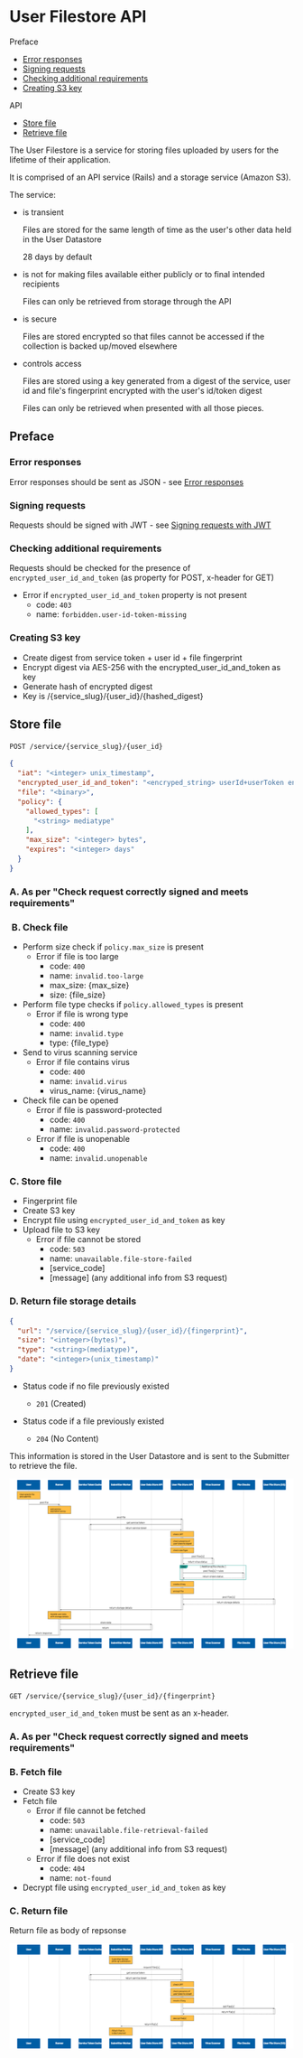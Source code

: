# User Filestore API

Preface

- [Error responses](#error-responses)
- [Signing requests](#signing-requests)
- [Checking additional requirements](#checking-additional-requirements)
- [Creating S3 key](#creating-s3-key)

API

- [Store file](#store-file)
- [Retrieve file](#retrieve-file)

The User Filestore is a service for storing files uploaded by users for the lifetime of their application.

It is comprised of an API service (Rails) and a storage service (Amazon S3).

The service:

- is transient

  Files are stored for the same length of time as the user's other data held in the User Datastore
  
  28 days by default

- is not for making files available either publicly or to final intended recipients

  Files can only be retrieved from storage through the API 

- is secure

  Files are stored encrypted so that files cannot be accessed if the collection is backed up/moved elsewhere

- controls access

  Files are stored using a key generated from a digest of the service, user id and file's fingerprint encrypted with the user's id/token digest 

  Files can only be retrieved when presented with all those pieces.

## Preface 

### Error responses

Error responses should be sent as JSON - see [Error responses](error-responses.md)

###  Signing requests

Requests should be signed with JWT - see [Signing requests with JWT](request-signing-with-jwt.md)

### Checking additional requirements

Requests should be checked for the presence of `encrypted_user_id_and_token` (as property for POST, x-header for GET)

- Error if `encrypted_user_id_and_token` property is not present
  - code: `403`
  - name: `forbidden.user-id-token-missing`

### Creating S3 key

- Create digest from service token + user id + file fingerprint
- Encrypt digest via AES-256 with the encrypted_user_id_and_token as key
- Generate hash of encrypted digest
- Key is /{service_slug}/{user_id}/{hashed_digest}

## Store file

`POST /service/{service_slug}/{user_id}`

```json
{
  "iat": "<integer> unix_timestamp",
  "encrypted_user_id_and_token": "<encryped_string> userId+userToken encrypted via AES-256 with the serviceToken as the key",
  "file": "<binary>",
  "policy": {
    "allowed_types": [
      "<string> mediatype"
    ],
    "max_size": "<integer> bytes",
    "expires": "<integer> days"
  }
}
```

###  A. As per "Check request correctly signed and meets requirements"

###  B. Check file

- Perform size check if `policy.max_size` is present
  - Error if file is too large
    - code: `400`
    - name: `invalid.too-large`
    - max_size: {max_size}
    - size: {file_size}
- Perform file type checks if `policy.allowed_types` is present
  - Error if file is wrong type
    - code: `400`
    - name: `invalid.type`
    - type: {file_type}
- Send to virus scanning service
  - Error if file contains virus
    - code: `400`
    - name: `invalid.virus`
    - virus_name: {virus_name}
- Check file can be opened
  - Error if file is password-protected
    - code: `400`
    - name: `invalid.password-protected`
  - Error if file is unopenable
    - code: `400`
    - name: `invalid.unopenable`

###  C. Store file

- Fingerprint file
- Create S3 key
- Encrypt file using `encrypted_user_id_and_token` as key
- Upload file to S3 key
  - Error if file cannot be stored
    - code: `503`
    - name: `unavailable.file-store-failed`
    - [service_code]
    - [message] (any additional info from S3 request)

### D. Return file storage details

```json
{
  "url": "/service/{service_slug}/{user_id}/{fingerprint}",
  "size": "<integer>(bytes)",
  "type": "<string>(mediatype)",
  "date": "<integer>(unix_timestamp)"
}
```

- Status code if no file previously existed 
  - `201` (Created)

- Status code if a file previously existed 
  - `204` (No Content)

This information is stored in the User Datastore and is sent to the Submitter to retrieve the file.

[![User Filestore sequence](images/user-filestore--store.png)](images/user-filestore--store.svg)

## Retrieve file

`GET /service/{service_slug}/{user_id}/{fingerprint}`

`encrypted_user_id_and_token` must be sent as an x-header.

###  A. As per "Check request correctly signed and meets requirements"

###  B. Fetch file

- Create S3 key
- Fetch file
  - Error if file cannot be fetched
    - code: `503`
    - name: `unavailable.file-retrieval-failed`
    - [service_code]
    - [message] (any additional info from S3 request)
  - Error if file does not exist
    - code: `404`
    - name: `not-found`
- Decrypt file using `encrypted_user_id_and_token` as key

### C. Return file

Return file as body of repsonse

[![User Filestore sequence](images/user-filestore--retrieve.png)](images/user-filestore--retrieve.svg)
